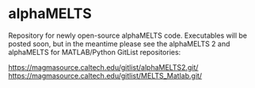 alphaMELTS
==========

Repository for newly open-source alphaMELTS code. Executables will be posted soon, but in the meantime please see the alphaMELTS 2 and alphaMELTS for MATLAB/Python GitList repositories:

https://magmasource.caltech.edu/gitlist/alphaMELTS2.git/
https://magmasource.caltech.edu/gitlist/MELTS_Matlab.git/
